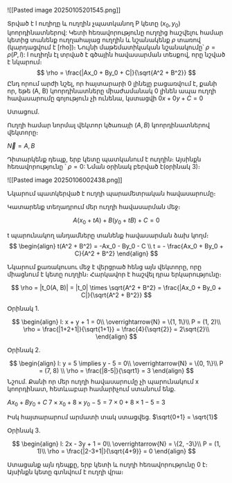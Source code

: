 
![[Pasted image 20250105201545.png]]

Տրված է l ուղիղը և ուղղին չպատկանող P կետը $(x_0, y_0)$ կոորդինատներով: Կետի հեռավորությունը ուղղից հաշվելու համար կետից տանենք ուղղահայաց ուղղին և նշանակենք $\rho$ տառով (կարդացվում է [rho])։ Նույնի մաթեմատիկական նշանակումը՝ $\rho = \rho (P, l):$ l ուղիղն էլ տրված է գծային հավասարման տեսքով, որը նշված է նկարում։ 
$$
\rho = \frac{|Ax_0 + By_0 + C|}{\sqrt{A^2 + B^2}}
$$
Ընդ որում արժի նշել, որ հայտարարի 0 լինելը բացառվում է, քանի որ, եթե (A, B) կոորդինատները միաժամանակ 0 լինեն ապա ուղղի հավասարումը գոյություն չի ունենա, կստացվի $0x +0y + C = 0$

Ստացում․

Ուղղի համար նորմալ վեկտոր կծառայի $(A, B)$ կոորդինատներով վեկտորը։

$\overrightarrow{N} = {A, B}$ 

Դիտարկենք դեպք, երբ կետը պատկանում է ուղղին։ Այսինքն հեռավորությունը ՝ $\rho = 0$: Նման օրինակ բերված է(օրինակ 3)։

![[Pasted image 20250106002438.png]]

Նկարում պատկերված է ուղղի պարամետրական հավասարումը։


Կատարենք տեղադրում մեր ուղղի հավասարման մեջ։

$$
A(x_0 + tA) + B(y_0 + tB) + C = 0
$$

t պարունակող անդամները տանենք հավասարման ձախ կողմ։
$$
\begin{align}
t(A^2 + B^2) = -Ax_0 - By_0 - C \\
t = - \frac{Ax_0 + By_0 + C}{A^2 + B^2}
\end{align}
$$

Նկարում քառակուսու մեջ է վերցրած հենց այն վեկտորը, որը միացնում է կետը ուղղին։ Հարկավոր է հաշվել դրա երկարությունը։

$$
\rho = |t_0(A, B)| = |t_0| \times \sqrt{A^2 + B^2} = \frac{|Ax_0 + By_0 + C|}{\sqrt{A^2 + B^2}}
$$

Օրինակ 1․

$$
\begin{align}
l: x + y + 1 = 0\\
\overrightarrow{N} = \{1, 1\}\\
P = (1, 2)\\
\rho = \frac{|1+2+1|}{\sqrt{1+1}} = \frac{4}{\sqrt{2}} = 2\sqrt{2}\\
\end{align}
$$

Օրինակ 2․

$$
\begin{align}
l: y = 5 \implies y - 5 = 0\\
\overrightarrow{N} = \{0, 1\}\\
P = (7, 8) \\
\rho = \frac{|8-5|}{\sqrt1} = 3
\end{align}
$$
Նշում․ Քանի որ մեր ուղղի հավասարումը չի պարունակում x կոորդինատ, հետևաբար համարիչում ստանում ենք․

$Ax_0 + By_0 + C$
$7 \times x_0 + 8 \times y_0 - 5 = 7 \times 0 + 8 \times 1 - 5$ = 3

Իսկ հայտարարում արմատի տակ ստացվեց․
$\sqrt{0+1} = \sqrt{1}$

Օրինակ 3․

$$
\begin{align}
l: 2x - 3y + 1 = 0\\
\overrightarrow{N} = \{2, -3\}\\
P = (1, 1)\\
\rho = \frac{|2-3+1|}{\sqrt{4+9}} = 0
\end{align}
$$

Ստացանք այն դեպքը, երբ կետի և ուղղի հեռավորությունը 0 է։ Այսինքն կետը գտնվում է ուղղի վրա։